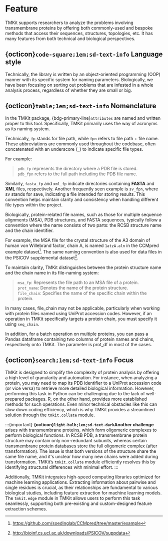 # Feature
TMKit supports researchers to analyze the problems involving transmembrane proteins by offering both commonly-used and bespoke methods that access their sequences, structures, topologies, etc. It has many features from both technical and biological perspectives.


## {octicon}`code-square;1em;sd-text-info` **Language style**
Technically, the library is written by an object-oriented programming (OOP) manner with its specific system for naming parameters. Biologically, we have been focusing on sorting out problems that are infested in a whole analysis process, regardless of whether they are small or big.



## {octicon}`table;1em;sd-text-info` **Nomenclature**
In the TMKit package, {bdg-primary-line}`attributes` are named and written proper to this tool. Specifically, TMKit primarily uses the way of acronyms as its naming system.


Technically, `fp` stands for file path, while `fpn` refers to file path + file name. These abbreviations are commonly used throughout the codebase, often concatenated with an underscore (`_`) to indicate specific file types.

For example:

>`pdb_fp` represents the directory where a PDB file is stored.  
>`pdb_fpn` refers to the full path including the PDB file name.

Similarly, `fasta_fp` and `xml_fp` indicate directories containing **FASTA** and **XML** files, respectively.
Another frequently seen example is `sv_fpn`, where sv stands for save, indicating a file intended for storing results.
This convention helps maintain clarity and consistency when handling different file types within the project.


Biologically, protein-related file names, such as those for multiple sequence alignments (MSA), PDB structures, and FASTA sequences, typically follow a convention where the name consists of two parts: the RCSB structure name and the chain identifier.

For example, the MSA file for the crystal structure of the A3 domain of human von Willebrand factor, chain A, is named `1atzA.aln` in the CCMpred example dataset[^1]. The same naming convention is also used for data files in the PSICOV supplemental dataset[^2].

To maintain clarity, TMKit distinguishes between the protein structure name and the chain name in its file-naming system:

>`msa_fp`: Represents the file path to an MSA file of a protein.  
>`prot_name`: Denotes the name of the protein structure.  
>`file_chain`: Specifies the name of the specific chain within the protein.

In many cases, file_chain may not be applicable, particularly when working with protein files named using UniProt accession codes. However, if an operation in TMKit specifically targets a protein chain, you must specify it using `seq_chain`.

In addition, for a batch operation on multiple proteins, you can pass a Pandas dataframe containing two columns of protein names and chains, respectively onto TMKit. The parameter is prot_df in most of the cases.



## {octicon}`search;1em;sd-text-info` **Focus**
TMKit is designed to simplify the complexity of protein analysis by offering a high level of granularity and automation. For instance, when analyzing a protein, you may need to map its PDB identifier to a UniProt accession code (or vice versa) to retrieve more detailed biological information. However, performing this task in Python can be challenging due to the lack of well-prepared packages. R, on the other hand, provides more established methods for such operations. Even minor technical obstacles like this can slow down coding efficiency, which is why TMKit provides a streamlined solution through the `tmkit.collate` module.

:::{important}
**{octicon}`light-bulb;1em;sd-text-dark`Another challenge** arises with transmembrane proteins, which form oligomeric complexes to perform biological functions. In RCSB PDB, a transmembrane protein structure may contain only non-redundant subunits, whereas certain transmembrane protein databases store the full oligomeric complex (after transformation). The issue is that both versions of the structure share the same file name, and it's unclear how many new chains were added during transformation. TMKit’s `tmkit.collate` module efficiently resolves this by identifying structural differences with minimal effort.
:::

Additionally, TMKit integrates high-speed computing libraries optimized for machine learning applications. Extracting information about pairwise and single residues is crucial, as their relationships are fundamental to various biological studies, including feature extraction for machine learning models. The `tmkit.edge` module in TMKit allows users to perform this task seamlessly, supporting both pre-existing and custom-designed feature extraction schemes.

[^1]: https://github.com/soedinglab/CCMpred/tree/master/example
[^2]: http://bioinf.cs.ucl.ac.uk/downloads/PSICOV/suppdata
